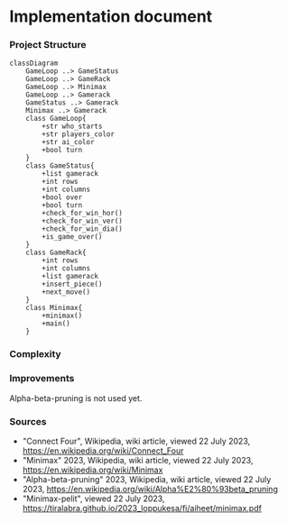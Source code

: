 # Implementation document

### Project Structure
```mermaid
classDiagram
    GameLoop ..> GameStatus
    GameLoop ..> GameRack
    GameLoop ..> Minimax
    GameLoop ..> Gamerack
    GameStatus ..> Gamerack
    Minimax ..> Gamerack
    class GameLoop{
        +str who_starts
        +str players_color
        +str ai_color
        +bool turn
    }
    class GameStatus{
        +list gamerack
        +int rows
        +int columns
        +bool over
        +bool turn
        +check_for_win_hor()
        +check_for_win_ver()
        +check_for_win_dia()
        +is_game_over()
    }
    class GameRack{
        +int rows
        +int columns
        +list gamerack
        +insert_piece()
        +next_move()
    }
    class Minimax{
        +minimax()
        +main()
    }
```

### Complexity 

### Improvements
Alpha-beta-pruning is not used yet.

### Sources
- "Connect Four", Wikipedia, wiki article, viewed 22 July 2023, https://en.wikipedia.org/wiki/Connect_Four
- "Minimax" 2023, Wikipedia, wiki article, viewed 22 July 2023, https://en.wikipedia.org/wiki/Minimax
- "Alpha-beta-pruning" 2023, Wikipedia, wiki article, viewed 22 July 2023, https://en.wikipedia.org/wiki/Alpha%E2%80%93beta_pruning
- "Minimax-pelit", viewed 22 July 2023, https://tiralabra.github.io/2023_loppukesa/fi/aiheet/minimax.pdf
